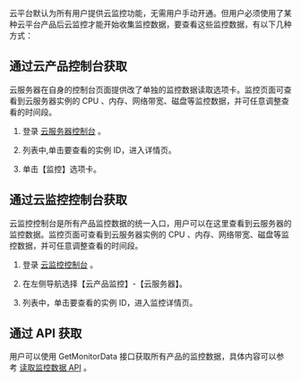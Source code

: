 云平台默认为所有用户提供云监控功能，无需用户手动开通。但用户必须使用了某种云平台产品后云监控才能开始收集监控数据，要查看这些监控数据，有以下几种方式：

## 通过云产品控制台获取
云服务器在自身的控制台页面提供改了单独的监控数据读取选项卡。监控页面可查看到云服务器实例的 CPU 、内存、网络带宽、磁盘等监控数据，并可任意调整查看的时间段。

1. 登录 [云服务器控制台](https://console.tce.fsphere.cn/cvm)  。

2. 列表中,单击要查看的实例 ID，进入详情页。

3. 单击【监控】选项卡。

## 通过云监控控制台获取
云监控控制台是所有产品监控数据的统一入口，用户可以在这里查看到云服务器的监控数据。监控页面可查看到云服务器实例的 CPU 、内存、网络带宽、磁盘等监控数据，并可任意调整查看的时间段。

1. 登录 [云监控控制台](https://console.tce.fsphere.cn/monitor/overview) 。

2. 在左侧导航选择【云产品监控】-【云服务器】。

3. 列表中，单击要查看的实例 ID，进入监控详情页。

## 通过 API 获取
用户可以使用 GetMonitorData 接口获取所有产品的监控数据，具体内容可以参考 [读取监控数据 API](/doc/api/405/4667) 。


